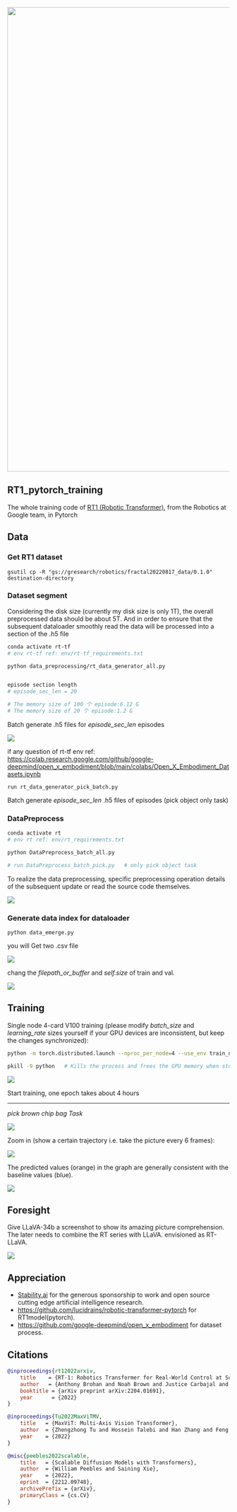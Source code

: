 

<img src="./images/rt1.png" width="1050px"></img>

## RT1_pytorch_training

The whole training code of <a href="https://ai.googleblog.com/2022/12/rt-1-robotics-transformer-for-real.html">RT1 (Robotic Transformer)</a>, from the Robotics at Google team, in Pytorch

## Data

### Get RT1 dataset

```
gsutil cp -R "gs://gresearch/robotics/fractal20220817_data/0.1.0" destination-directory
```

### Dataset segment

Considering the disk size (currently my disk size is only 1T), the overall preprocessed data should be about 5T. And in order to ensure that the subsequent dataloader smoothly read the data will be processed into a section of the .h5 file

```bash
conda activate rt-tf
# env rt-tf ref: env/rt-tf_requirements.txt

python data_preprocessing/rt_data_generator_all.py


episode section length
# episode_sec_len = 20   

# The memory size of 100 个 episode:6.12 G
# The memory size of 20 个 episode:1.2 G
```

Batch generate .h5 files for *episode_sec_len* episodes 

<img src="./images/Snipaste_2024-04-12_16-06-32.jpg" ></img>

if any question of rt-tf env  ref: https://colab.research.google.com/github/google-deepmind/open_x_embodiment/blob/main/colabs/Open_X_Embodiment_Datasets.ipynb

```
run rt_data_generator_pick_batch.py
```

Batch generate *episode_sec_len* .h5 files of episodes (pick object only task)

### DataPreprocess

```bash
conda activate rt
# env rt ref: env/rt_requirements.txt

python DataPreprocess_batch_all.py

# run DataPreprocess_batch_pick.py   # only pick object task
```

To realize the data preprocessing, specific preprocessing operation details of the subsequent update or read the source code themselves.



<img src="./images/Snipaste_2024-04-12_16-21-17.jpg" ></img>



### Generate data index for dataloader

```
python data_emerge.py
```

you will Get two .csv file

<img src="./images/00000001.jpg" ></img>

chang the *filepath_or_buffer* and *self.size* of train and val.

<img src="./images/Snipaste_2024-04-12_16-25-35.jpg" ></img>



## Training

Single node 4-card V100 training (please modify *batch_size* and *learning_rate* sizes yourself if your GPU devices are inconsistent, but keep the changes synchronized):

```bash
python -m torch.distributed.launch --nproc_per_node=4 --use_env train_ddp.py

pkill -9 python   # Kills the process and frees the GPU memory when stopped abnormally
```

<img src="./images/Snipaste_2024-04-12_16-31-01.jpg" ></img>

Start training, one epoch takes about 4 hours

------

*pick brown chip bag Task*

<img src="./images/20240412163329.jpg" ></img>

Zoom in (show a certain trajectory i.e. take the picture every 6 frames):

<img src="./images/Snipaste_2024-04-12_16-34-05.jpg" ></img>

The predicted values (orange) in the graph are generally consistent with the baseline values (blue).

<img src="./images/Snipaste_2024-04-12_16-34-23.jpg" ></img>



## Foresight

Give LLaVA-34b a screenshot to show its amazing picture comprehension. The later needs to combine the RT series with LLaVA. envisioned as RT-LLaVA.

<img src="./images/Snipaste_2024-04-02_16-26-34.jpg" ></img>

## Appreciation

- <a href="https://stability.ai/">Stability.ai</a> for the generous sponsorship to work and open source cutting edge artificial intelligence research.
- https://github.com/lucidrains/robotic-transformer-pytorch for RT1model(pytorch).
- https://github.com/google-deepmind/open_x_embodiment for dataset process.

## Citations

```bibtex
@inproceedings{rt12022arxiv,
    title    = {RT-1: Robotics Transformer for Real-World Control at Scale},
    author   = {Anthony Brohan and Noah Brown and Justice Carbajal and  Yevgen Chebotar and Joseph Dabis and Chelsea Finn and Keerthana Gopalakrishnan and Karol Hausman and Alex Herzog and Jasmine Hsu and Julian Ibarz and Brian Ichter and Alex Irpan and Tomas Jackson and  Sally Jesmonth and Nikhil Joshi and Ryan Julian and Dmitry Kalashnikov and Yuheng Kuang and Isabel Leal and Kuang-Huei Lee and  Sergey Levine and Yao Lu and Utsav Malla and Deeksha Manjunath and  Igor Mordatch and Ofir Nachum and Carolina Parada and Jodilyn Peralta and Emily Perez and Karl Pertsch and Jornell Quiambao and  Kanishka Rao and Michael Ryoo and Grecia Salazar and Pannag Sanketi and Kevin Sayed and Jaspiar Singh and Sumedh Sontakke and Austin Stone and Clayton Tan and Huong Tran and Vincent Vanhoucke and Steve Vega and Quan Vuong and Fei Xia and Ted Xiao and Peng Xu and Sichun Xu and Tianhe Yu and Brianna Zitkovich},
    booktitle = {arXiv preprint arXiv:2204.01691},
    year      = {2022}
}
```

```bibtex
@inproceedings{Tu2022MaxViTMV,
    title   = {MaxViT: Multi-Axis Vision Transformer},
    author  = {Zhengzhong Tu and Hossein Talebi and Han Zhang and Feng Yang and Peyman Milanfar and Alan Conrad Bovik and Yinxiao Li},
    year    = {2022}
}
```

```bibtex
@misc{peebles2022scalable,
    title   = {Scalable Diffusion Models with Transformers},
    author  = {William Peebles and Saining Xie},
    year    = {2022},
    eprint  = {2212.09748},
    archivePrefix = {arXiv},
    primaryClass = {cs.CV}
}
```
